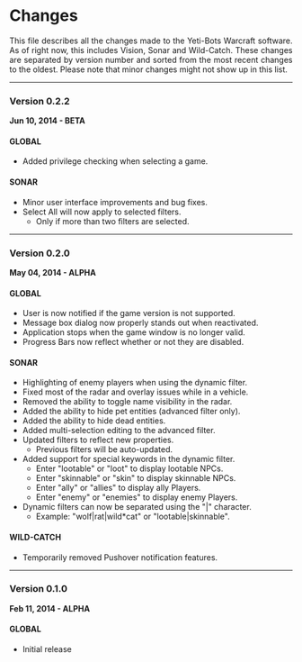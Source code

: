 # Changes

<p align="justify">This file describes all the changes made to the Yeti-Bots Warcraft software.  As of right now, this includes Vision, Sonar and Wild-Catch. These changes are separated by version number and sorted from the most recent changes to the oldest. Please note that minor changes might not show up in this list.</p>

***

### Version 0.2.2
**Jun 10, 2014 - BETA**

#### GLOBAL
* Added privilege checking when selecting a game.
	
#### SONAR
* Minor user interface improvements and bug fixes.
* Select All will now apply to selected filters.
	* Only if more than two filters are selected.

***

### Version 0.2.0
**May 04, 2014 - ALPHA**

#### GLOBAL
* User is now notified if the game version is not supported.
* Message box dialog now properly stands out when reactivated.
* Application stops when the game window is no longer valid.
* Progress Bars now reflect whether or not they are disabled.

#### SONAR
* Highlighting of enemy players when using the dynamic filter.
* Fixed most of the radar and overlay issues while in a vehicle.
* Removed the ability to toggle name visibility in the radar.
* Added the ability to hide pet entities (advanced filter only).
* Added the ability to hide dead entities.
* Added multi-selection editing to the advanced filter.
* Updated filters to reflect new properties.
	* Previous filters will be auto-updated.
* Added support for special keywords in the dynamic filter.
	* Enter "lootable"  or "loot" to display lootable  NPCs.
	* Enter "skinnable" or "skin" to display skinnable NPCs.
	* Enter "ally"  or "allies"  to display ally  Players.
	* Enter "enemy" or "enemies" to display enemy Players.
* Dynamic filters can now be separated using the "|" character.
	* Example: "wolf|rat|wild*cat" or "lootable|skinnable".
	
#### WILD-CATCH
* Temporarily removed Pushover notification features.

***

### Version 0.1.0
**Feb 11, 2014 - ALPHA**

#### GLOBAL
* Initial release
